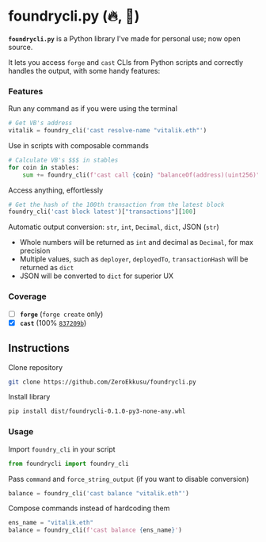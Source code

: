 # foundrycli.py (🔥, 🐍)

**`foundrycli.py`** is a Python library I've made for personal use; now open source.

It lets you access `forge` and `cast` CLIs from Python scripts and correctly handles the output, with some handy features:

### Features

Run any command as if you were using the terminal

```python
# Get VB's address
vitalik = foundry_cli('cast resolve-name "vitalik.eth"')
```

Use in scripts with composable commands

```python
# Calculate VB's $$$ in stables
for coin in stables:
    sum += foundry_cli(f'cast call {coin} "balanceOf(address)(uint256)" {vitalik}')
```

Access anything, effortlessly

```python
# Get the hash of the 100th transaction from the latest block
foundry_cli('cast block latest')["transactions"][100]
```

Automatic output conversion: `str`, `int`, `Decimal`, `dict`, JSON (`str`)

- Whole numbers will be returned as `int` and decimal as `Decimal`, for max precision
- Multiple values, such as `deployer`, `deployedTo`, `transactionHash` will be returned as `dict`
- JSON will be converted to `dict` for superior UX

### Coverage

- [ ] **`forge`** (`forge create` only)
- [x] **`cast`** (100% [`837209b`](https://github.com/onbjerg/foundry-book/blob/837209b68748a84930b8e713de13c3c2be04c850/src/reference/cast.md))

## Instructions

Clone repository

```bash
git clone https://github.com/ZeroEkkusu/foundrycli.py
```

Install library

```bash
pip install dist/foundrycli-0.1.0-py3-none-any.whl
```

### Usage

Import `foundry_cli` in your script

```python
from foundrycli import foundry_cli
```

Pass `command` and `force_string_output` (if you want to disable conversion)

```python
balance = foundry_cli('cast balance "vitalik.eth"')
```

Compose commands instead of hardcoding them

```python
ens_name = "vitalik.eth"
balance = foundry_cli(f'cast balance {ens_name}')
```
